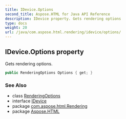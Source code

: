 ```yaml
---
title: IDevice.Options
second_title: Aspose.HTML for Java API Reference
description: IDevice property. Gets rendering options
type: docs
weight: 20
url: /java/com.aspose.html.rendering/idevice/options/
---
```

## IDevice.Options property

Gets rendering options.

```java
public RenderingOptions Options { get; }
```

### See Also

* class [RenderingOptions](../../renderingoptions/)
* interface [IDevice](../)
* package [com.aspose.html.Rendering](../../idevice/)
* package [Aspose.HTML](../../../)
